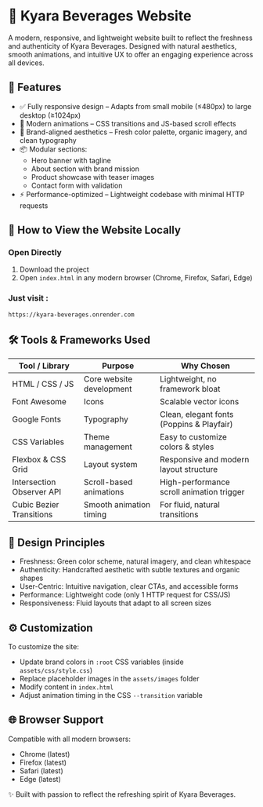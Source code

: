 # 🍃 Kyara Beverages Website

A modern, responsive, and lightweight website built to reflect the freshness and authenticity of Kyara Beverages. Designed with natural aesthetics, smooth animations, and intuitive UX to offer an engaging experience across all devices.

## 🌟 Features

- ✅ Fully responsive design – Adapts from small mobile (≤480px) to large desktop (≥1024px)
- 🎨 Modern animations – CSS transitions and JS-based scroll effects
- 🌿 Brand-aligned aesthetics – Fresh color palette, organic imagery, and clean typography
- 📦 Modular sections:
  - Hero banner with tagline
  - About section with brand mission
  - Product showcase with teaser images
  - Contact form with validation
- ⚡ Performance-optimized – Lightweight codebase with minimal HTTP requests

## 🚀 How to View the Website Locally

### Open Directly
1. Download the project
2. Open `index.html` in any modern browser (Chrome, Firefox, Safari, Edge)

### Just visit :
```bash
https://kyara-beverages.onrender.com

```

## 🛠 Tools & Frameworks Used

Tool / Library              | Purpose                          | Why Chosen
----------------------------|----------------------------------|-------------------------------------------------
HTML / CSS / JS             | Core website development         | Lightweight, no framework bloat
Font Awesome                | Icons                            | Scalable vector icons
Google Fonts                | Typography                       | Clean, elegant fonts (Poppins & Playfair)
CSS Variables               | Theme management                 | Easy to customize colors & styles
Flexbox & CSS Grid          | Layout system                    | Responsive and modern layout structure
Intersection Observer API   | Scroll-based animations          | High-performance scroll animation trigger
Cubic Bezier Transitions    | Smooth animation timing          | For fluid, natural transitions

## 🎨 Design Principles

- Freshness: Green color scheme, natural imagery, and clean whitespace
- Authenticity: Handcrafted aesthetic with subtle textures and organic shapes
- User-Centric: Intuitive navigation, clear CTAs, and accessible forms
- Performance: Lightweight code (only 1 HTTP request for CSS/JS)
- Responsiveness: Fluid layouts that adapt to all screen sizes

## ⚙️ Customization

To customize the site:
- Update brand colors in `:root` CSS variables (inside `assets/css/style.css`)
- Replace placeholder images in the `assets/images` folder
- Modify content in `index.html`
- Adjust animation timing in the CSS `--transition` variable

## 🌐 Browser Support

Compatible with all modern browsers:
- Chrome (latest)
- Firefox (latest)
- Safari (latest)
- Edge (latest)

✨ Built with passion to reflect the refreshing spirit of Kyara Beverages.
